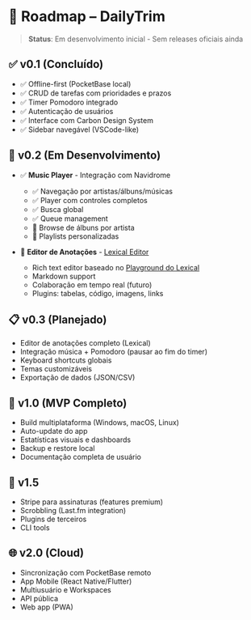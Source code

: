 # 🚀 Roadmap – DailyTrim

> **Status**: Em desenvolvimento inicial - Sem releases oficiais ainda

## ✅ v0.1 (Concluído)
- ✅ Offline-first (PocketBase local)
- ✅ CRUD de tarefas com prioridades e prazos
- ✅ Timer Pomodoro integrado
- ✅ Autenticação de usuários
- ✅ Interface com Carbon Design System
- ✅ Sidebar navegável (VSCode-like)

## 🚧 v0.2 (Em Desenvolvimento)
- ✅ **Music Player** - Integração com Navidrome
  - ✅ Navegação por artistas/álbuns/músicas
  - ✅ Player com controles completos
  - ✅ Busca global
  - ✅ Queue management
  - 🔄 Browse de álbuns por artista
  - 🔄 Playlists personalizadas

- 📝 **Editor de Anotações** - [Lexical Editor](https://lexical.dev)
  - Rich text editor baseado no [Playground do Lexical](https://playground.lexical.dev/)
  - Markdown support
  - Colaboração em tempo real (futuro)
  - Plugins: tabelas, código, imagens, links

## 📋 v0.3 (Planejado)
- Editor de anotações completo (Lexical)
- Integração música + Pomodoro (pausar ao fim do timer)
- Keyboard shortcuts globais
- Temas customizáveis
- Exportação de dados (JSON/CSV)

## 🎯 v1.0 (MVP Completo)
- Build multiplataforma (Windows, macOS, Linux)
- Auto-update do app
- Estatísticas visuais e dashboards
- Backup e restore local
- Documentação completa de usuário

## 🚀 v1.5
- Stripe para assinaturas (features premium)
- Scrobbling (Last.fm integration)
- Plugins de terceiros
- CLI tools

## 🌐 v2.0 (Cloud)
- Sincronização com PocketBase remoto
- App Mobile (React Native/Flutter)
- Multiusuário e Workspaces
- API pública
- Web app (PWA)
